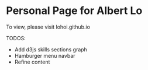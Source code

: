# Personal Page for Albert Lo
To view, please visit lohoi.github.io 

TODOS: 
* Add d3js skills sections graph
* Hamburger menu navbar
* Refine content
